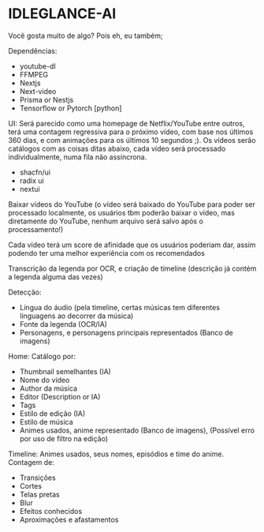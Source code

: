# IDLEGLANCE-AI

Você gosta muito de algo? Pois eh, eu também;

Dependências:
- youtube-dl
- FFMPEG
- Nextjs
- Next-video
- Prisma or Nestjs 
- Tensorflow or Pytorch [python]

UI:
Será parecido como uma homepage de Netflix/YouTube entre outros, terá uma contagem regressiva para o próximo vídeo, com base nos últimos 360 dias, e com animações para os últimos 10 segundos ;).
Os vídeos serão catálogos com as coisas ditas abaixo, cada vídeo será processado individualmente, numa fila não assíncrona.

- shacfn/ui
- radix ui
- nextui

Baixar vídeos do YouTube (o vídeo será baixado do YouTube para poder ser processado localmente, os usuários tbm poderão baixar o vídeo, mas diretamente do YouTube, nenhum arquivo será salvo após o processamento!)

Cada vídeo terá um score de afinidade que os usuários poderiam dar, assim podendo ter uma melhor experiência com os recomendados

Transcrição da legenda por OCR, e criação de timeline (descrição já contém a legenda alguma das vezes)

Detecção:
- Língua do áudio (pela timeline, certas músicas tem diferentes linguagens ao decorrer da música)
- Fonte da legenda (OCR/IA)
- Personagens, e personagens principais representados (Banco de imagens)

Home:
Catálogo por:
- Thumbnail semelhantes (IA)
- Nome do vídeo
- Author da música
- Editor (Description or IA)
- Tags
- Estilo de edição (IA)
- Estilo de música
- Animes usados, anime representado (Banco de imagens), (Possível erro por uso de filtro na edição)


Timeline:
Animes usados, seus nomes, episódios e time do anime.
Contagem de:
- Transições
- Cortes
- Telas pretas
- Blur
- Efeitos conhecidos
- Aproximações e afastamentos
